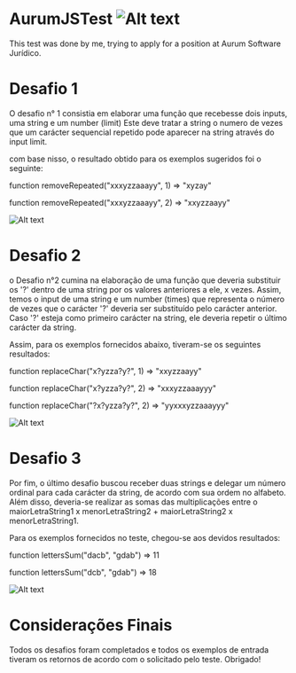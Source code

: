 # AurumJSTest ![Alt text](https://secure.gravatar.com/avatar/b2622fded11e0e142b77bcb1974d957f?s=96&d=mm&r=g)
This test was done by me, trying to apply for a position at Aurum Software Jurídico.

# Desafio 1

O desafio n° 1 consistia em elaborar uma função que recebesse dois inputs, uma string e um number (limit)
Este deve tratar a string o numero de vezes que um carácter sequencial repetido pode aparecer na string
através do input limit.

com base nisso, o resultado obtido para os exemplos sugeridos foi o seguinte:

function removeRepeated("xxxyzzaaayy", 1) => "xyzay"

function removeRepeated("xxxyzzaaayy", 2) => "xxyzzaayy"

![Alt text](https://i.imgur.com/bnSN6U3.jpeg)

# Desafio 2

o Desafio n°2 cumina na elaboração de uma função que deveria substituir os '?' dentro de uma string por os valores
anteriores a ele, x vezes. Assim, temos o input de uma string e um number (times) que representa o número
de vezes que o carácter '?' deveria ser substituído pelo carácter anterior. Caso '?' esteja como primeiro
carácter na string, ele deveria repetir o último carácter da string.

Assim, para os exemplos fornecidos abaixo, tiveram-se os seguintes resultados:

function replaceChar("x?yzza?y?", 1) => "xxyzzaayy"

function replaceChar("x?yzza?y?", 2) => "xxxyzzaaayyy"

function replaceChar("?x?yzza?y?", 2) => "yyxxxyzzaaayyy"

![Alt text](https://i.imgur.com/VIb58H1.jpeg)

# Desafio 3

Por fim, o último desafio buscou receber duas strings e delegar um número ordinal para cada carácter da
string, de acordo com sua ordem no alfabeto. Além disso, deveria-se realizar as somas das multiplicações
entre o maiorLetraString1 x menorLetraString2  + maiorLetraString2 x menorLetraString1.

Para os exemplos fornecidos no teste, chegou-se aos devidos resultados:

function lettersSum("dacb", "gdab") =>  11

function lettersSum("dcb", "gdab") =>  18


![Alt text](https://i.imgur.com/1gCkktu.jpeg)

# Considerações Finais

Todos os desafios foram completados e todos os exemplos de entrada tiveram os retornos de acordo com o
solicitado pelo teste. Obrigado!
